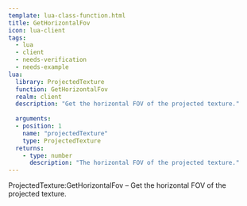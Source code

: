 ```yaml
---
template: lua-class-function.html
title: GetHorizontalFov
icon: lua-client
tags:
  - lua
  - client
  - needs-verification
  - needs-example
lua:
  library: ProjectedTexture
  function: GetHorizontalFov
  realm: client
  description: "Get the horizontal FOV of the projected texture."
  
  arguments:
  - position: 1
    name: "projectedTexture"
    type: ProjectedTexture
  returns:
    - type: number
      description: "The horizontal FOV of the projected texture."
---
```


<div class="lua__search__keywords">
ProjectedTexture:GetHorizontalFov &#x2013; Get the horizontal FOV of the projected texture.
</div>
